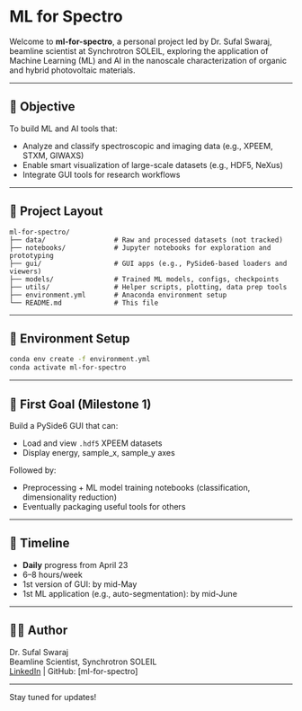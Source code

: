 # ML for Spectro

Welcome to **ml-for-spectro**, a personal project led by Dr. Sufal Swaraj, beamline scientist at Synchrotron SOLEIL, exploring the application of Machine Learning (ML) and AI in the nanoscale characterization of organic and hybrid photovoltaic materials.

---

## 🧠 Objective
To build ML and AI tools that:
- Analyze and classify spectroscopic and imaging data (e.g., XPEEM, STXM, GIWAXS)
- Enable smart visualization of large-scale datasets (e.g., HDF5, NeXus)
- Integrate GUI tools for research workflows

---

## 📁 Project Layout
```
ml-for-spectro/
├── data/                 # Raw and processed datasets (not tracked)
├── notebooks/            # Jupyter notebooks for exploration and prototyping
├── gui/                  # GUI apps (e.g., PySide6-based loaders and viewers)
├── models/               # Trained ML models, configs, checkpoints
├── utils/                # Helper scripts, plotting, data prep tools
├── environment.yml       # Anaconda environment setup
└── README.md             # This file
```

---

## 🔧 Environment Setup
```bash
conda env create -f environment.yml
conda activate ml-for-spectro
```

---

## 🚀 First Goal (Milestone 1)
Build a PySide6 GUI that can:
- Load and view `.hdf5` XPEEM datasets
- Display energy, sample_x, sample_y axes

Followed by:
- Preprocessing + ML model training notebooks (classification, dimensionality reduction)
- Eventually packaging useful tools for others

---

## 📅 Timeline
- **Daily** progress from April 23
- 6–8 hours/week
- 1st version of GUI: by mid-May
- 1st ML application (e.g., auto-segmentation): by mid-June

---

## 🧑‍💻 Author
Dr. Sufal Swaraj  
Beamline Scientist, Synchrotron SOLEIL  
[LinkedIn](https://www.linkedin.com/) | GitHub: [ml-for-spectro]

---

Stay tuned for updates!
